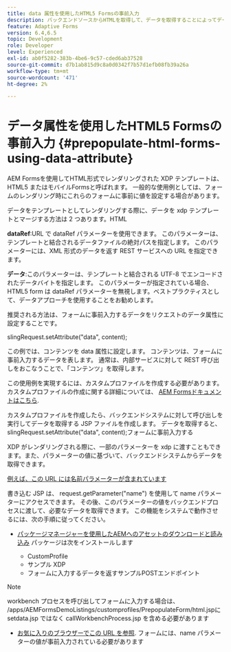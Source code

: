 ```yaml
---
title: data 属性を使用したHTML5 Formsの事前入力
description: バックエンドソースからHTMLを取得して、データを取得することによってデータ 5 フォームを生成します。
feature: Adaptive Forms
version: 6.4,6.5
topic: Development
role: Developer
level: Experienced
exl-id: ab0f5282-383b-4be6-9c57-cded6ab37528
source-git-commit: d7b1ab815d9c8a0d0342f7b57d1efb08fb39a26a
workflow-type: tm+mt
source-wordcount: '471'
ht-degree: 2%

---
```


# データ属性を使用したHTML5 Formsの事前入力 {#prepopulate-html-forms-using-data-attribute}


AEM Formsを使用してHTML形式でレンダリングされた XDP テンプレートは、HTML5 またはモバイルFormsと呼ばれます。 一般的な使用例としては、フォームのレンダリング時にこれらのフォームに事前に値を設定する場合があります。

データをテンプレートとしてレンダリングする際に、データを xdp テンプレートとマージする方法は 2 つあります。HTML

**dataRef**:URL で dataRef パラメーターを使用できます。 このパラメーターは、テンプレートと結合されるデータファイルの絶対パスを指定します。 このパラメーターには、XML 形式のデータを返す REST サービスへの URL を指定できます。

**データ**:このパラメーターは、テンプレートと結合される UTF-8 でエンコードされたデータバイトを指定します。 このパラメーターが指定されている場合、HTML5 form は dataRef パラメーターを無視します。ベストプラクティスとして、データアプローチを使用することをお勧めします。

推奨される方法は、フォームに事前入力するデータをリクエストのデータ属性に設定することです。

slingRequest.setAttribute(&quot;data&quot;, content);

この例では、コンテンツを data 属性に設定します。 コンテンツは、フォームに事前入力するデータを表します。 通常は、内部サービスに対して REST 呼び出しをおこなうことで、「コンテンツ」を取得します。

この使用例を実現するには、カスタムプロファイルを作成する必要があります。 カスタムプロファイルの作成に関する詳細については、 [AEM Formsドキュメントはこちら](https://helpx.adobe.com/aem-forms/6/html5-forms/custom-profile.html).

カスタムプロファイルを作成したら、バックエンドシステムに対して呼び出しを実行してデータを取得する JSP ファイルを作成します。 データを取得すると、 slingRequest.setAttribute(&quot;data&quot;, content);フォームに事前入力する

XDP がレンダリングされる際に、一部のパラメーターを xdp に渡すこともできます。また、パラメーターの値に基づいて、バックエンドシステムからデータを取得できます。

[例えば、この URL には名前パラメーターが含まれています](http://localhost:4502/content/dam/formsanddocuments/PrepopulateMobileForm.xdp/jcr:content?name=john)

書き込む JSP は、 request.getParameter(&quot;name&quot;) を使用して name パラメーターにアクセスできます。 その後、このパラメーターの値をバックエンドプロセスに渡して、必要なデータを取得できます。
この機能をシステムで動作させるには、次の手順に従ってください。

* [パッケージマネージャーを使用したAEMへのアセットのダウンロードと読み込み](assets/prepopulatemobileform.zip)
パッケージは次をインストールします

   * CustomProfile
   * サンプル XDP
   * フォームに入力するデータを返すサンプルPOSTエンドポイント

>[!NOTE]
>
>workbench プロセスを呼び出してフォームに入力する場合は、 /apps/AEMFormsDemoListings/customprofiles/PrepopulateForm/html.jspに setdata.jsp ではなく callWorkbenchProcess.jsp を含める必要があります

* [お気に入りのブラウザーでこの URL を参照](http://localhost:4502/content/dam/formsanddocuments/PrepopulateMobileForm.xdp/jcr:content?name=Adobe%20Systems). フォームには、name パラメーターの値が事前入力されている必要があります
